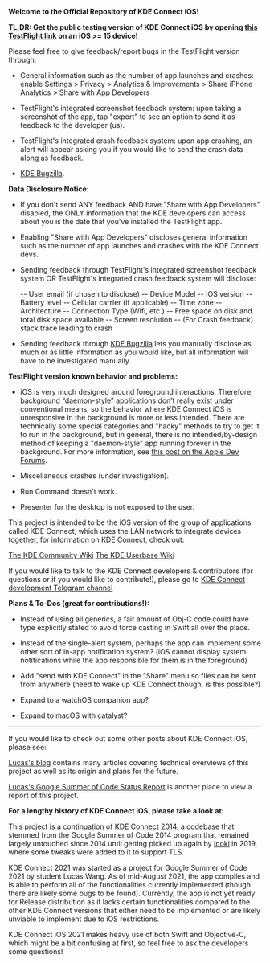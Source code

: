 **Welcome to the Official Repository of KDE Connect iOS!**

**TL;DR: Get the public testing version of KDE Connect iOS by opening [this TestFlight link](https://testflight.apple.com/join/vxCluwBF) on an iOS >= 15 device!**

Please feel free to give feedback/report bugs in the TestFlight version through:

- General information such as the number of app launches and crashes: enable Settings > Privacy > Analytics & Improvements > Share iPhone Analytics > Share with App Developers

- TestFlight's integrated screenshot feedback system: upon taking a screenshot of the app, tap "export" to see an option to send it as feedback to the developer (us).

- TestFlight's integrated crash feedback system: upon app crashing, an alert will appear asking you if you would like to send the crash data along as feedback.

- [KDE Bugzilla](https://bugs.kde.org/enter_bug.cgi?product=kdeconnect&component=ios-application).

**Data Disclosure Notice:**
- If you don't send ANY feedback AND have "Share with App Developers" disabled, the ONLY information that the KDE developers can access about you is the date that you've installed the TestFlight app.

- Enabling "Share with App Developers" discloses general information such as the number of app launches and crashes with the KDE Connect devs.

- Sending feedback through TestFlight's integrated screenshot feedback system OR TestFlight's integrated crash feedback system will disclose:

  -- User email (if chosen to disclose)
  -- Device Model
  -- iOS version
  -- Battery level
  -- Cellular carrier (if applicable)
  -- Time zone
  -- Architecture
  -- Connection Type (Wifi, etc.)
  -- Free space on disk and total disk space available
  -- Screen resolution
  -- (For Crash feedback) stack trace leading to crash
   
- Sending feedback through [KDE Bugzilla](https://bugs.kde.org/enter_bug.cgi?product=kdeconnect&component=ios-application) lets you manually disclose as much or as little information as you would like, but all information will have to be investigated manually.

**TestFlight version known behavior and problems:**

-  iOS is very much designed around foreground interactions. Therefore, background “daemon-style” applications don’t really exist under conventional means, so the behavior where KDE Connect iOS is unresponsive in the background is more or less intended. There are technically some special categories and "hacky" methods to try to get it to run in the background, but in general, there is no intended/by-design method of keeping a "daemon-style" app running forever in the background. For more information, see [this post on the Apple Dev Forums](https://developers.apple.com/forums/thread/685525).

- Miscellaneous crashes (under investigation).

- Run Command doesn't work.

- Presenter for the desktop is not exposed to the user.



This project is intended to be the iOS version of the group of applications called KDE Connect, which uses the LAN network to integrate devices together, for information on KDE Connect, check out:

[The KDE Community Wiki](https://community.kde.org/KDEConnect)
[The KDE Userbase Wiki](https://userbase.kde.org/KDEConnect)

If you would like to talk to the KDE Connect developers & contributors (for questions or if you would like to contribute!), please go to [KDE Connect development Telegram channel](https://planet.kde.org/t.me/joinchat/AOS6gA37orb2dZCLhqbZjg)

**Plans & To-Dos (great for contributions!):**

- Instead of using all generics, a fair amount of Obj-C code could have type explicitly stated to avoid force casting in Swift all over the place.

- Instead of the single-alert system, perhaps the app can implement some other sort of in-app notification system? (iOS cannot display system notifications while the app responsible for them is in the foreground)

- Add "send with KDE Connect" in the "Share" menu so files can be sent from anywhere (need to wake up KDE Connect though, is this possible?)

- Expand to a watchOS companion app?

- Expand to macOS with catalyst?

------------------------------------------------------------------------------------------------------------------------------------------------------

If you would like to check out some other posts about KDE Connect iOS, please see:

[Lucas's blog](https://lucaswangzx.xyz/kde_list) contains many articles covering technical overviews of this project as well as its origin and plans for the future.

[Lucas's Google Summer of Code Status Report](https://community.kde.org/GSoC/2021/StatusReports/LucasWang) is another place to view a report of this project.

**For a lengthy history of KDE Connect iOS, please take a look at:**

This project is a continuation of KDE Connect 2014, a codebase that stemmed from the Google Summer of Code 2014 program that remained largely untouched since 2014 until getting picked up again by [Inoki](https://invent.kde.org/wxiao) in 2019, where some tweaks were added to it to support TLS.

KDE Connect 2021 was started as a project for Google Summer of Code 2021 by student Lucas Wang. As of mid-August 2021, the app compiles and is able to perform all of the functionalities currently implemented (though there are likely some bugs to be found). Currently, the app is not yet ready for Release distribution as it lacks certain functionalities compared to the other KDE Connect versions that either need to be implemented or are likely unviable to implement due to iOS restrictions.

KDE Connect iOS 2021 makes heavy use of both Swift and Objective-C, which might be a bit confusing at first, so feel free to ask the developers some questions!

